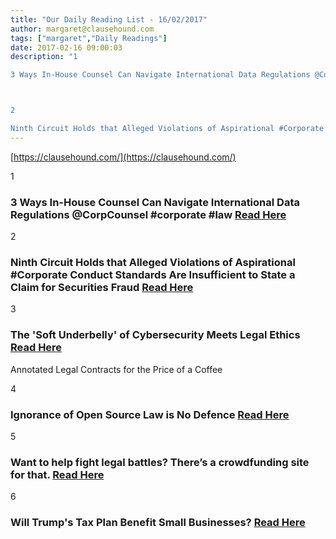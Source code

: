 ```yaml
---
title: "Our Daily Reading List - 16/02/2017"
author: margaret@clausehound.com
tags: ["margaret","Daily Readings"]
date: 2017-02-16 09:00:03
description: "1

3 Ways In-House Counsel Can Navigate International Data Regulations @CorpCounsel #corporate #law  Read Here



2

Ninth Circuit Holds that Alleged Violations of Aspirational #Corporate Conduct Sta..."
---
```


[https://clausehound.com/](https://clausehound.com/)

1

### 3 Ways In-House Counsel Can Navigate International Data Regulations @CorpCounsel #corporate #law  [Read Here](https://goo.gl/WYjKoC)

2

### Ninth Circuit Holds that Alleged Violations of Aspirational #Corporate Conduct Standards Are Insufficient to State a Claim for Securities Fraud  [Read Here](https://goo.gl/hfSUcI)

3

### The 'Soft Underbelly' of Cybersecurity Meets Legal Ethics  [Read Here](https://goo.gl/qRBFPm)

Annotated Legal Contracts
for the Price of a Coffee

4

### Ignorance of Open Source Law is No Defence  [Read Here](https://goo.gl/ZxziUI)

5

### Want to help fight legal battles? There’s a crowdfunding site for that. [Read Here](https://goo.gl/Qe1lLT)

6

### Will Trump's Tax Plan Benefit Small Businesses?  [Read Here](https://www.entrepreneur.com/article/288857)